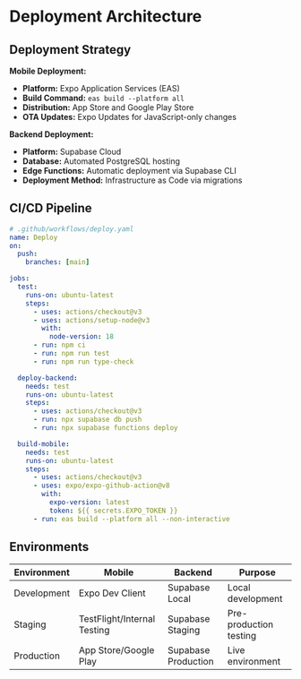 # Deployment Architecture

## Deployment Strategy

**Mobile Deployment:**
- **Platform:** Expo Application Services (EAS)
- **Build Command:** `eas build --platform all`
- **Distribution:** App Store and Google Play Store
- **OTA Updates:** Expo Updates for JavaScript-only changes

**Backend Deployment:**
- **Platform:** Supabase Cloud
- **Database:** Automated PostgreSQL hosting
- **Edge Functions:** Automatic deployment via Supabase CLI
- **Deployment Method:** Infrastructure as Code via migrations

## CI/CD Pipeline

```yaml
# .github/workflows/deploy.yaml
name: Deploy
on:
  push:
    branches: [main]

jobs:
  test:
    runs-on: ubuntu-latest
    steps:
      - uses: actions/checkout@v3
      - uses: actions/setup-node@v3
        with:
          node-version: 18
      - run: npm ci
      - run: npm run test
      - run: npm run type-check

  deploy-backend:
    needs: test
    runs-on: ubuntu-latest
    steps:
      - uses: actions/checkout@v3
      - run: npx supabase db push
      - run: npx supabase functions deploy

  build-mobile:
    needs: test
    runs-on: ubuntu-latest
    steps:
      - uses: actions/checkout@v3
      - uses: expo/expo-github-action@v8
        with:
          expo-version: latest
          token: ${{ secrets.EXPO_TOKEN }}
      - run: eas build --platform all --non-interactive
```

## Environments

| Environment | Mobile | Backend | Purpose |
|-------------|---------|---------|---------|
| Development | Expo Dev Client | Supabase Local | Local development |
| Staging | TestFlight/Internal Testing | Supabase Staging | Pre-production testing |
| Production | App Store/Google Play | Supabase Production | Live environment |
